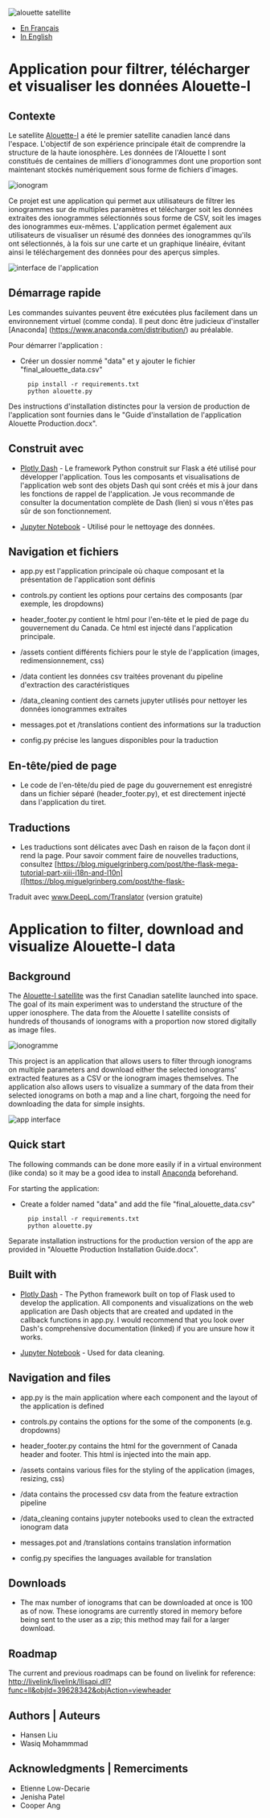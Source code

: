 
![alouette satellite](alouette.jpg)

- [En Français](#Application-pour-filtrer,-télécharger-et-visualiser-les-données-Alouette-I)
- [In English](#application-to-filter--download-and-visualize-alouette-i-data)

# Application pour filtrer, télécharger et visualiser les données Alouette-I


## Contexte

Le satellite [Alouette-I](https://www.asc-csa.gc.ca/fra/satellites/alouette.asp) a été le premier satellite canadien lancé dans l'espace. L'objectif 
de son expérience principale était de comprendre la structure de la haute ionosphère. Les données de l'Alouette I sont constitués de centaines de milliers d'ionogrammes dont une proportion sont maintenant stockés numériquement sous forme de fichiers d'images.

![ionogram](ionogram.png)

Ce projet est une application qui permet aux utilisateurs de filtrer les ionogrammes sur de multiples paramètres et télécharger soit les données extraites des ionogrammes sélectionnés sous forme de CSV, soit les images des ionogrammes eux-mêmes. L'application permet également aux utilisateurs de visualiser un résumé des données des ionogrammes qu'ils ont sélectionnés, à la fois sur une carte et un graphique linéaire, évitant ainsi le téléchargement des données pour des aperçus simples. 

![interface de l'application](appinterface.png)


## Démarrage rapide

Les commandes suivantes peuvent être exécutées plus facilement dans un environnement virtuel (comme conda). Il peut donc être judicieux d'installer [Anaconda] (https://www.anaconda.com/distribution/) au préalable. 

Pour démarrer l'application :

- Créer un dossier nommé "data" et y ajouter le fichier "final_alouette_data.csv"

        pip install -r requirements.txt
        python alouette.py

Des instructions d'installation distinctes pour la version de production de l'application sont fournies dans le "Guide d'installation de l'application Alouette Production.docx".

## Construit avec

 - [Plotly Dash](https://dash.plot.ly/) - Le framework Python construit sur Flask a été utilisé pour développer l'application. Tous les composants et visualisations de l'application web sont des objets Dash qui sont créés et mis à jour dans les fonctions de rappel de l'application. Je vous recommande de consulter la documentation complète de Dash (lien) si vous n'êtes pas sûr de son fonctionnement.
 
 - [Jupyter Notebook](https://jupyter-notebook-beginner-guide.readthedocs.io/en/latest/what_is_jupyter.html) - Utilisé pour le nettoyage des données. 


## Navigation et fichiers

 - app.py est l'application principale où chaque composant et la présentation de l'application sont définis 
 
 - controls.py contient les options pour certains des composants (par exemple, les dropdowns)

- header_footer.py contient le html pour l'en-tête et le pied de page du gouvernement du Canada. Ce html est injecté dans l'application principale.
 
 - /assets contient différents fichiers pour le style de l'application (images, redimensionnement, css)
 
 - /data contient les données csv traitées provenant du pipeline d'extraction des caractéristiques

 - /data_cleaning contient des carnets jupyter utilisés pour nettoyer les données ionogrammes extraites

 - messages.pot et /translations contient des informations sur la traduction

 - config.py précise les langues disponibles pour la traduction




## En-tête/pied de page

- Le code de l'en-tête/du pied de page du gouvernement est enregistré dans un fichier séparé (header_footer.py), et est directement injecté dans l'application du tiret.

## Traductions

 - Les traductions sont délicates avec Dash en raison de la façon dont il rend la page. Pour savoir comment faire de nouvelles traductions, consultez [https://blog.miguelgrinberg.com/post/the-flask-mega-tutorial-part-xiii-i18n-and-l10n]([https://blog.miguelgrinberg.com/post/the-flask-

Traduit avec www.DeepL.com/Translator (version gratuite)



# Application to filter, download and visualize Alouette-I data


## Background

The [Alouette-I satellite](https://www.asc-csa.gc.ca/eng/satellites/alouette.asp) was the first Canadian satellite launched into space. The goal of its main experiment was to understand the structure of the upper ionosphere. The data from the Alouette I 
satellite consists of hundreds of thousands of ionograms with a proportion now stored digitally as image files.

![ionogramme](ionogram.png)

This project is an application that allows users to filter through ionograms on multiple parameters and download either the selected ionograms’ extracted features as a CSV or the ionogram images  themselves. The application also allows users to visualize a summary of the data from their selected ionograms on both a map and a line chart, forgoing the need for downloading the data for simple insights. 

![app interface](appinterface_fr.png)


## Quick start

The following commands can be done more easily if in a virtual environment (like conda) so it may be a good idea to install [Anaconda](https://www.anaconda.com/distribution/) beforehand. 


For starting the application:
- Create a folder named "data" and add the file "final_alouette_data.csv"

        pip install -r requirements.txt
        python alouette.py

Separate installation instructions for the production version of the app are provided in "Alouette Production Installation Guide.docx".

## Built with

 - [Plotly Dash](https://dash.plot.ly/) - The Python framework built on top of Flask used to develop the application. All components and visualizations on the web application are Dash objects that are created and updated in the callback functions in app.py. I would recommend that you look over Dash's comprehensive documentation (linked) if you are unsure how it works.
 
 - [Jupyter Notebook](https://jupyter-notebook-beginner-guide.readthedocs.io/en/latest/what_is_jupyter.html) - Used for data cleaning. 


## Navigation and files

 - app.py is the main application where each component and the layout of the application is defined 
 
 - controls.py contains the options for the some of the components (e.g. dropdowns)

- header_footer.py contains the html for the government of Canada header and footer. This html is injected into the main app.
 
 - /assets contains various files for the styling of the application (images, resizing, css)
 
 - /data contains the processed csv data from the feature extraction pipeline

 - /data_cleaning contains jupyter notebooks used to clean the extracted ionogram data

 - messages.pot and /translations contains translation information

 - config.py specifies the languages available for translation



## Downloads

- The max number of ionograms that can be downloaded at once is 100 as of now. These ionograms are currently stored in memory before being sent to the user as a zip; this method may fail for a larger download.

## Roadmap

The current and previous roadmaps can be found on livelink for reference:
[http://livelink/livelink/llisapi.dll?func=ll&objId=39628342&objAction=viewheader]([http://livelink/livelink/llisapi.dll?func=ll&objId=39628342&objAction=viewheader])



## Authors | Auteurs
 - Hansen Liu
 - Wasiq Mohammmad


## Acknowledgments | Remerciments
 - Etienne Low-Decarie
 - Jenisha Patel
 - Cooper Ang
